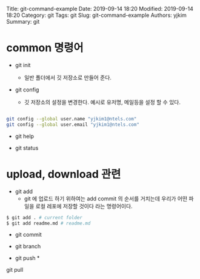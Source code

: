 Title: git-command-example
Date: 2019-09-14 18:20
Modified: 2019-09-14 18:20
Category: git
Tags: git
Slug: git-command-example
Authors: yjkim 
Summary: git

# common 명령어 
* git init 
  * 일반 폴더에서 깃 저장소로 만들어 준다. 

* git config 
  * 깃 저장소의 설정을 변경한다. 예시로 유저명, 메일등을 설정 할 수 있다. 

```sh 

git config --global user.name "yjkim1@ntels.com" 
git config --global user.email "yjkim1@ntels.com"

```

* git help 

* git status 

# upload, download 관련 

* git add
  * git 에 업로드 하기 위하여는 add commit 의 순서를 거치는데 우리가 어떤 파일을 로컬 레포에 저장할 것이다 라는 명령어이다. 
```sh 
$ git add . # current folder 
$ git add readme.md # readme.md 
```


* git commit 

* git branch 

* git push 
  * 

git pull 